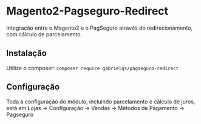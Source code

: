 # Magento2-Pagseguro-Redirect
Integração entre o Magento2 e o PagSeguro através do redirecionamento, com cálculo de parcelamento.

## Instalação
Utilize o composer: `composer require gabrielqs/pagseguro-redirect`

## Configuração
Toda a configuração do módulo, incluindo parcelamento e cálculo de juros, está em Lojas -> Configuração -> Vendas -> Métodos de Pagamento -> Pagseguro